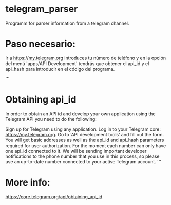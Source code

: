 # telegram_parser
Programm for parser information from a telegram channel.






# Paso necesario:

Ir a https://my.telegram.org introduces tu número de teléfono y en la opción del menú 'apps/API Development' tendrás que obtener el api_id y el api_hash para introducir en el código del programa.

'''
# Obtaining api_id
In order to obtain an API id and develop your own application using the Telegram API you need to do the following:

Sign up for Telegram using any application.
Log in to your Telegram core: https://my.telegram.org.
Go to ‘API development tools’ and fill out the form.
You will get basic addresses as well as the api_id and api_hash parameters required for user authorization.
For the moment each number can only have one api_id connected to it.
We will be sending important developer notifications to the phone number that you use in this process, so please use an up-to-date number connected to your active Telegram account.
'''
# More info:
https://core.telegram.org/api/obtaining_api_id

